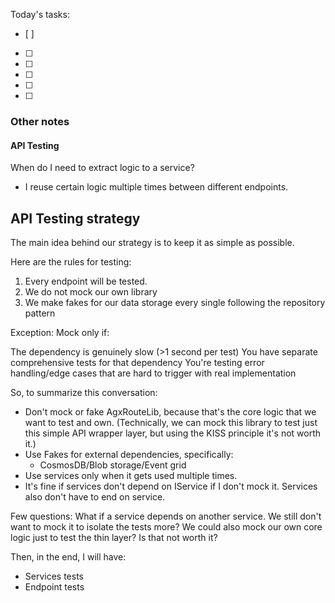 Today's tasks:
- [ ] 
- [ ] 
- [ ] 
- [ ] 
- [ ] 
- [ ]  

### Other notes

#### API Testing
When do I need to extract logic to a service?
- I reuse certain logic multiple times between different endpoints.





## API Testing strategy
The main idea behind our strategy is to keep it as simple as possible.

Here are the rules for testing:
1. Every endpoint will be tested.
2. We do not mock our own library
3. We make fakes for our data storage every single following the repository pattern










Exception: Mock only if:

The dependency is genuinely slow (>1 second per test)
You have separate comprehensive tests for that dependency
You're testing error handling/edge cases that are hard to trigger with real implementation




So, to summarize this conversation:
- Don't mock or fake AgxRouteLib, because that's the core logic that we want to test and own. (Technically, we can mock this library to test just this simple API wrapper layer, but using the KISS principle it's not worth it.)
- Use Fakes for external dependencies, specifically:
  - CosmosDB/Blob storage/Event grid
- Use services only when it gets used multiple times.
- It's fine if services don't depend on IService if I don't mock it. Services also don't have to end on service.


Few questions:
What if a service depends on another service. We still don't want to mock it to isolate the tests more? We could also mock our own core logic just to test the thin layer? Is that not worth it?


Then, in the end, I will have:
- Services tests
- Endpoint tests